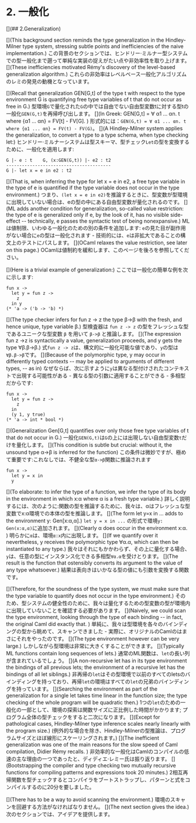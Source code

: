 # 2. 一般化

[](## 2.Generalization)

[](This background section reminds the type generalization in the Hindley-Milner type system, stressing subtle points and inefficiencies of the naive implementation.)
この背景のセクションでは、ヒンドリー·ミルナー型システムでの型一般化まで遡って単純な実装の捉えがたい点や非効率性を取り上げます。
[](These inefficiencies motivated Rémy's discovery of the level-based generalization algorithm.)
これらの非効率はレベルベース一般化アルゴリズムのレミの発見の動機となっています。

[](Recall that generalization GEN[G,t] of the type t with respect to the type environment G is quantifying free type variables of t that do not occur as free in G.)
型環境`G`で量化された`G`の中では自由でない自由型変数tに対する型tの一般化`GEN(G,t)`を再帰呼び出します。
[](In Greek: GEN[G,t] = ∀ α1 ... αn. t where {α1 ... αn} = FV[t] - FV[G]. )
形式的には：`GEN(G,t) = ∀ α1 ... αn. t where {α1 ... αn} = FV(t) - FV(G)`。
[](A Hindley-Milner system applies the generalization, to convert a type to a type schema, when type checking let:)
ヒンドリー·ミルナーシステムは型スキーマ、型チェック`Let`の型を変換するために、一般化を適用します:

```
G |- e : t    G, (x:GEN(G,t)) |- e2 : t2
----------------------------------------
G |- let x = e in e2 : t2
```

[](That is, when inferring the type for let x = e in e2, a free type variable in the type of e is quantified if the type variable does not occur in the type environment.)
つまり、`(let x = e in e2)`を推論するときに、型変数が型環境に出現していない場合は、eの型の中にある自由型変数が量化されるのです。
[](ML adds another condition for generalization, so-called value restriction: the type of e is generalized only if e, by the look of it, has no visible side-effect -- technically, e passes the syntactic test of being nonexpansive.)
MLは値制限、いわゆる一般化のための別の条件を追加します: `e`の見た目が副作用がない場合に`e`の型は一般化されます - 技術的には、`e`は非拡大であることの構文上のテストにパスします。
[](OCaml relaxes the value restriction, see later on this page.)
OCamlは値制約を緩和します、このページを後ろを参照してください。

[](Here is a trivial example of generalization:)
ここでは一般化の簡単な例を次に示します:

```
fun x ->
  let y = fun z ->
    z
  in y
(* 'a -> ('b -> 'b) *)
```

[](The type checker infers for fun z -> z the type β->β with the fresh, and hence unique, type variable β.)
型検査器は `fun z -> z` の型をフレッシュな型であるユニークな型変数 `β` を用いて `β->β` と推論します。
[](The expression fun z ->z is syntactically a value, generalization proceeds, and y gets the type ∀β.β->β.)
式`fun z -> z`は、構文的に一般化可能な値であり、`y`の型は`∀β.β->β`です。
[](Because of the polymorphic type, y may occur in differently typed contexts -- may be applied to arguments of different types, -- as in)
なぜならば、次に示すように`y`は異なる型付けされたコンテキストで出現する可能性がある - 異なる型の引数に適用することができる - 多相型だからです:

```
fun x ->
  let y = fun z ->
    z
  in
  (y 1, y true)
(* 'a -> int * bool *)
```

[](Generalization Gen[G,t] quantifies over only those free type variables of t that do not occur in G.)
一般化`GEN(G,t)`は`G`の上には出現しない自由型変数`t`だけを量化します。
[](This condition is subtle but crucial: without it, the unsound type α->β is inferred for the function)
この条件は微妙ですが、極めて重要です:これなしでは、不健全な型`α->β`関数に推論されます

```
fun x ->
  let y = x in
  y
```

[](To elaborate: to infer the type of a function, we infer the type of its body in the environment in which x:α where α is a fresh type variable.)
詳しく説明するには、次のように:関数の型を推論するために、我々は、αはフレッシュな型変数でx:α環境での本体の型を推論します。
[](The form let y=x in ... adds to the environment y: Gen[x:α,α].)
`let y = x in ...` の形式で環境`y: Gen(x:α,α)`に追加されます。
[](Clearly α does occur in the environment x:α. )
明らかに`α`は、環境`α:x`内に出現します。
[](If we quantify over it nevertheless, y receives the polymorphic type ∀α.α, which can then be instantiated to any type.)
我々はそれにもかかわらず、その上に量化する場合、`y`は、任意の型にインスタンス化できる多相型`∀α.α`を受けとります。
[](The result is the function that ostensibly converts its argument to the value of any type whatsoever.)
結果は表向きはいかなる型の値にも引数を変換する関数です。

[](Therefore, for the soundness of the type system, we must make sure that the type variable to quantify does not occur in the type environment.)
そのため、型システムの健全性のために、我々は量化するための型変数の型が環境内に出現していないことを確認する必要があります。
[](Naively, we could scan the type environment, looking through the type of each binding -- in fact, the original Caml did exactly that. )
単純に、我々は型環境を各々のバインディングの型から眺めて、スキャンできました - 実際に、オリジナルのCamlのはまさにそれをやったのです。
[](The type environment however can be very large.)
しかしながら型環境は非常に大きくすることができます。
[](Typically ML functions contain long sequences of lets.)
通常のML関数は、`let`の長い列が含まれているでしょう。
[](A non-recursive let has in its type environment the bindings of all previous lets; the environment of a recursive let has the bindings of all let siblings.)
非再帰の`let`はその型環境で以前のすべてのletsのバインディングを持っており、再帰`let`の環境はすべての`let`の兄弟のバインディングを持っています。
[](Searching the environment as part of the generalization for a single let takes time linear in the function size; the type checking of the whole program will be quadratic then.)
1つの`let`のための一般化の一部として、環境の探索は関数サイズに正比例した時間がかかります;
プログラム全体の型チェックをすると二次になります。
[](Except for pathological cases, Hindley-Milner type inference scales nearly linearly with the program size.)
(例外的な場合を除き、Hindley-Milnerの型推論は、プログラムサイズとほぼ線形にスケーリングされます。)
[](The inefficient generalization was one of the main reasons for the slow speed of Caml compilation, Didier Rémy recalls. )
非効率的な一般化はCamlのコンパイルの低速の主な理由の一つであったと、ディディエ·レミー氏は振り返ります。
[](Bootstrapping the compiler and type checking two mutually recursive functions for compiling patterns and expressions took 20 minutes.)
2相互再帰関数を型チェックするとコンパイラをブートストラップし、パターンと式をコンパイルするのに20分を要しました。

[](There has to be a way to avoid scanning the environment.)
環境のスキャンを回避する方法がなければなりません。
[](The next section gives the idea.)
次のセクションでは、アイデアを提供します。
